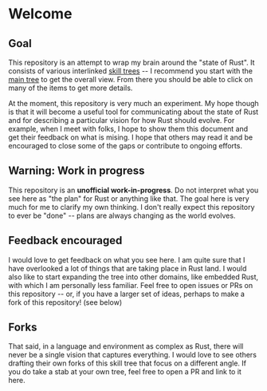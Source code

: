 # Welcome

## Goal

This repository is an attempt to wrap my brain around the "state of Rust". It consists of various interlinked [skill trees] -- I recommend you start with the [main tree] to get the overall view. From there you should be able to click on many of the items to get more details.

[skill trees]: https://github.com/nikomatsakis/skill-tree
[main tree]: ./main.md

At the moment, this repository is very much an experiment. My hope though is that it will become a useful tool for communicating about the state of Rust and for describing a particular vision for how Rust should evolve. For example, when I meet with folks, I hope to show them this document and get their feedback on what is mising. I hope that others may read it and be encouraged to close some of the gaps or contribute to ongoing efforts.

## Warning: Work in progress

This repository is an **unofficial work-in-progress**. Do not interpret what you see here as "the plan" for Rust or anything like that. The goal here is very much for me to clarify my own thinking. I don't really expect this repository to ever be "done" -- plans are always changing as the world evolves.

## Feedback encouraged

I would love to get feedback on what you see here. I am quite sure that I have overlooked a lot of things that are taking place in Rust land. I would also like to start expanding the tree into other domains, like embedded Rust, with which I am personally less familiar. Feel free to open issues or PRs on this repository -- or, if you have a larger set of ideas, perhaps to make a fork of this repository! (see below)

## Forks

That said, in a language and environment as complex as Rust, there will never be a single vision that captures everything. I would love to see others drafting their own forks of this skill tree that focus on a different angle. If you do take a stab at your own tree, feel free to open a PR and link to it here.
